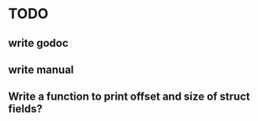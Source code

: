 

# TODO

## write godoc

## write manual

## Write a function to print offset and size of struct fields?


